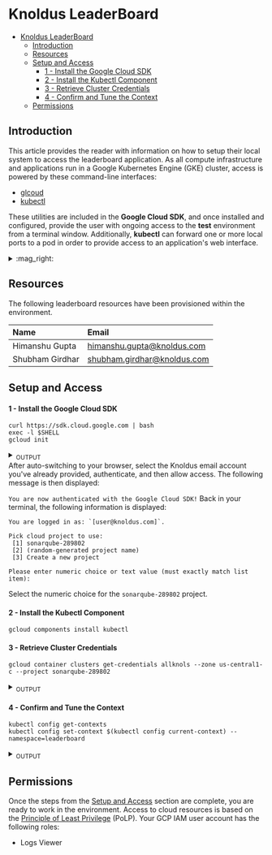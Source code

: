 # Knoldus LeaderBoard
- [Knoldus LeaderBoard](#knoldus-leaderboard)
  - [Introduction](#introduction)
  - [Resources](#resources)
  - [Setup and Access](#setup-and-access)
      - [1 - Install the Google Cloud SDK](#1---install-the-google-cloud-sdk)
      - [2 - Install the Kubectl Component](#2---install-the-kubectl-component)
      - [3 - Retrieve Cluster Credentials](#3---retrieve-cluster-credentials)
      - [4 - Confirm and Tune the Context](#4---confirm-and-tune-the-context)
  - [Permissions](#permissions)

## Introduction
This article provides the reader with information on how to setup their local system to access the leaderboard application. As all compute infrastructure and applications run in a Google Kubernetes Engine (GKE) cluster, access is powered by these command-line interfaces:

* [glcoud](https://cloud.google.com/sdk/gcloud)
* [kubectl](https://kubernetes.io/docs/reference/kubectl/overview/)

These utilities are included in the **Google Cloud SDK**, and once installed and configured, provide the user with ongoing access to the **test** environment from a terminal window. Additionally, **kubectl** can forward one or more local ports to a pod in order to provide access to an application's web interface.

<details>
<summary>:mag_right:</summary>  
> <sub>GKE provides a managed environment for containerized applications using Google infrastructure powered by Kubernetes. The environment consists of nodes (Compute Engine instances) grouped together to form a cluster. Nodes have been further organized by role into pools.</sub>
</details>

## Resources
The following leaderboard resources have been provisioned within the environment.  

| Name | Email |  
| :--- | :--- |  
| Himanshu Gupta | himanshu.gupta@knoldus.com |  
| Shubham Girdhar | shubham.girdhar@knoldus.com |

## Setup and Access
#### 1 - Install the Google Cloud SDK

```shell
curl https://sdk.cloud.google.com | bash
exec -l $SHELL
gcloud init
```
<details>
<summary><sub>OUTPUT</sub></summary>
<sub>
```
Welcome! This command will take you through the configuration of gcloud.
Your current configuration has been set to: [default]
You can skip diagnostics next time by using the following flag:
  gcloud init --skip-diagnostics
Network diagnostic detects and fixes local network connection issues.
Checking network connection...done.
Reachability Check passed.
Network diagnostic passed (1/1 checks passed).
You must log in to continue. Would you like to log in (Y/n)?
```
</sub>
</details>
After auto-switching to your browser, select the Knoldus email account you've already provided, authenticate, and then allow access. The following message is then displayed:

`You are now authenticated with the Google Cloud SDK!`
Back in your terminal, the following information is displayed:

```Your browser has been opened to visit: https://accounts.google.com/o/oauth2/auth? ... 
You are logged in as: `[user@knoldus.com]`.

Pick cloud project to use:  
 [1] sonarqube-289802
 [2] (random-generated project name)   
 [3] Create a new project  

Please enter numeric choice or text value (must exactly match list item):
```
Select the numeric choice for the `sonarqube-289802` project.

#### 2 - Install the Kubectl Component
```shell
gcloud components install kubectl
```

#### 3 - Retrieve Cluster Credentials
```shell
gcloud container clusters get-credentials allknols --zone us-central1-c --project sonarqube-289802
```
<details>
<summary><sub>OUTPUT</sub></summary>
<sub>

```
Fetching cluster endpoint and auth data.
kubeconfig entry generated for allknols.
```

</sub>
</details>  

#### 4 - Confirm and Tune the Context
```shell
kubectl config get-contexts
kubectl config set-context $(kubectl config current-context) --namespace=leaderboard
```
<details>
<summary><sub>OUTPUT</sub></summary>
<sub>

```
CURRENT   NAME                                 CLUSTER                              AUTHINFO                             NAMESPACE
*         allknols                                      gke_sonarqube-289802_us-central1-c_allknols   gke_sonarqube-289802_us-central1-c_allknols   

Context "gke_sonarqube-289802_us-central1-c_allknols" modified.

```

</sub>
</details>


## Permissions

Once the steps from the [Setup and Access](#setup-and-access) section are complete, you are ready to work in the environment. Access to  cloud resources is based on the [Principle of Least Privilege](https://en.wikipedia.org/wiki/Principle_of_least_privilege) (PoLP). Your GCP IAM user account has the following roles:

* Logs Viewer